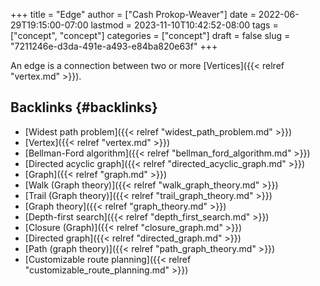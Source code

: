 +++
title = "Edge"
author = ["Cash Prokop-Weaver"]
date = 2022-06-29T19:15:00-07:00
lastmod = 2023-11-10T10:42:52-08:00
tags = ["concept", "concept"]
categories = ["concept"]
draft = false
slug = "7211246e-d3da-491e-a493-e84ba820e63f"
+++

An edge is a connection between two or more [Vertices]({{< relref "vertex.md" >}}).


## Backlinks {#backlinks}

-   [Widest path problem]({{< relref "widest_path_problem.md" >}})
-   [Vertex]({{< relref "vertex.md" >}})
-   [Bellman-Ford algorithm]({{< relref "bellman_ford_algorithm.md" >}})
-   [Directed acyclic graph]({{< relref "directed_acyclic_graph.md" >}})
-   [Graph]({{< relref "graph.md" >}})
-   [Walk (Graph theory)]({{< relref "walk_graph_theory.md" >}})
-   [Trail (Graph theory)]({{< relref "trail_graph_theory.md" >}})
-   [Graph theory]({{< relref "graph_theory.md" >}})
-   [Depth-first search]({{< relref "depth_first_search.md" >}})
-   [Closure (Graph)]({{< relref "closure_graph.md" >}})
-   [Directed graph]({{< relref "directed_graph.md" >}})
-   [Path (graph theory)]({{< relref "path_graph_theory.md" >}})
-   [Customizable route planning]({{< relref "customizable_route_planning.md" >}})
